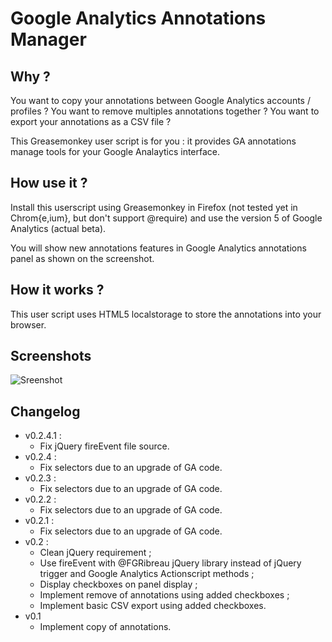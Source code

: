 Google Analytics Annotations Manager
====================================

Why ?
-----
You want to copy your annotations between Google Analytics accounts /
profiles ?
You want to remove multiples annotations together ?
You want to export your annotations as a CSV file ?

This Greasemonkey user script is for you : it provides GA annotations
manage tools for your Google Analaytics interface.

How use it ?
------------
Install this userscript using Greasemonkey in Firefox (not tested yet
in Chrom{e,ium}, but don't support @require) and use the version 5 of
Google Analytics (actual beta).

You will show new annotations features in Google Analytics annotations
panel as shown on the screenshot.

How it works ?
--------------
This user script uses HTML5 localstorage to store the annotations into
your browser.

Screenshots
-----------
![Sreenshot](https://lh5.googleusercontent.com/--qEEkeRfe0k/TljN9Egc1yI/AAAAAAAAAGk/a1drHp2QyvM/GA-Annotations-v0.2.PNG)

Changelog
---------
-   v0.2.4.1 :
    -    Fix jQuery fireEvent file source.
-   v0.2.4 :
    -    Fix selectors due to an upgrade of GA code.
-   v0.2.3 :
    -    Fix selectors due to an upgrade of GA code.
-   v0.2.2 :
    -    Fix selectors due to an upgrade of GA code.
-   v0.2.1 :
    -    Fix selectors due to an upgrade of GA code.
-   v0.2 :
    -    Clean jQuery requirement ;
    -    Use fireEvent with @FGRibreau jQuery library instead of
         jQuery trigger and Google Analytics Actionscript methods ;
    -    Display checkboxes on panel display ;
    -    Implement remove of annotations using added checkboxes ;
    -    Implement basic CSV export using added checkboxes.
-   v0.1
    -    Implement copy of annotations.
